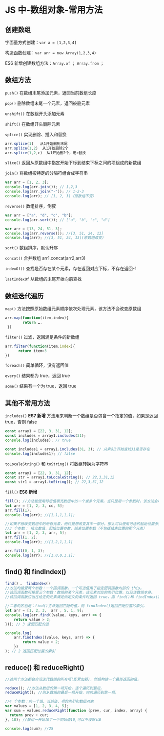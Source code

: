 # JS 中-数组对象-常用方法

## 创建数组

字面量方式创建：`var a = [1,2,3,4]`

构造函数创建：`var arr = new Array(1,2,3,4)`

ES6 新增创建数组方法：`Array.of` ； `Array.from` ；

## 数组方法

`push()` 在数组末尾添加元素，返回当前数组长度

`pop()` 删除数组末尾一个元素，返回被删元素

`unshift()` 在数组开头添加元素

`shift()` 在数组开头删除元素

`splice()` 实现删除、插入和替换

```js
arr.splice(1)   从1开始删到末尾
arr.splice(1,2)  从1开始删除2个
arr.splice(1,2,c)  从1开始删2个，用c替换
```

`slice()` 返回从原数组中指定开始下标到结束下标之间的项组成的新数组

`join()` 将数组按特定的分隔符组合成字符串

```js
var arr = [1, 2, 3];
console.log(arr.join()); // 1,2,3
console.log(arr.join("-")); // 1-2-3
console.log(arr); // [1, 2, 3]（原数组不变）
```

`reverse()` 数组排序，倒叙

```js
var arr = ["a", "d", "c", "b"];
console.log(arr.sort()); // ["a", "b", "c", "d"]

var arr = [13, 24, 51, 3];
console.log(arr.reverse()); //[3, 51, 24, 13]
console.log(arr); //[3, 51, 24, 13](原数组改变)
```

`sort()` 数组排序，默认升序

`concat()` 合并数组 arr1.concat(arr2,arr3)

`indexOf()` 查找是否存在某个元素，存在返回对应下标，不存在返回-1

`lastIndexOf` 从数组的末尾开始向前查找

## 数组迭代遍历

`map()` 方法按照原始数组元素顺序依次处理元素，该方法不会改变原数组

```js
arr.map(function(item,index){
        return ….
 })
```

`filter()` 过滤，返回满足条件的新数组

```js
arr.filter(function(item.index){
      return item>3
})
```

`foreach()` 简单循环，没有返回值

`every()` 结果都为 true，返回 true

`some()` 结果有一个为 true，返回 true

## 其他不常用方法

`includes()` **ES7 新增** 方法用来判断一个数组是否包含一个指定的值，如果是返回 true，否则 false

```js
const array1 = [22, 3, 31, 12];
const includes = array1.includes(31);
console.log(includes); // true

const includes1 = array1.includes(31, 3); // 从索引3开始查找31是否存在
console.log(includes1); // false
```

`toLocaleString()` 和 `toString()` 将数组转换为字符串

```js
const array1 = [22, 3, 31, 12];
const str = array1.toLocaleString(); // 22,3,31,12
const str1 = array1.toString(); // 22,3,31,12
```

`fill()` **ES6 新增**

```js
fill(); //方法能使用特定值填充数组中的一个或多个元素。当只是用一个参数时，该方法会用该参数的值填充整个数组。
let arr = [1, 2, 3, cc, 5];
arr.fill(1);
console.log(arr); //[1,1,1,1,1];

//如果不想改变数组中的所有元素，而只是想改变其中一部分，那么可以使用可选的起始位置参数与结束位置参数（不包括结束位置的那个元素）
//3 个参数： 填充数值，起始位置参数，结束位置参数（不包括结束位置的那个元素）
let arr = [1, 2, 3, arr, 5];
arr.fill(1, 2);
console.log(arr); //[1,2,1,1,1]

arr.fill(0, 1, 3);
console.log(arr); //[1,0,0,1,1];
```

## find() 和 findIndex()

```js
find() 、 findIndex()
//方法均接受两个参数：一个回调函数，一个可选值用于指定回调函数内部的 this。
//该回调函数可接受三个参数：数组的某个元素，该元素对应的索引位置，以及该数组本身。
//该回调函数应当在给定的元素满足你定义的条件时返回 true，而 find()和 findIndex()方法均会在回调函数第一次返回 true 时停止查找。

//二者的区别是：find()方法返回匹配的值，而 findIndex()返回匹配位置的索引。
let arr = [1, 2, 3,  arr , 5, 1, 9];
console.log(arr.find((value, keys, arr) => {
    return value > 2;
})); // 3 返回匹配的值

console.log(
    arr.findIndex((value, keys, arr) => {
        return value > 2;
    })
); // 2 返回匹配位置的索引
```

## reduce() 和 reduceRight()

```js
//这两个方法都会实现迭代数组的所有项(即累加器)，然后构建一个最终返回的值。

reduce(); //方法从数组的第一项开始，逐个遍历到最后。
reduceRight(); //则从数组的最后一项开始，向前遍历到第一项。

//4 个参数：前一个值、当前值、项的索引和数组对象
var values = [1, 2, 3, 4, 5];
var sum = values.reduceRight(function (prev, cur, index, array) {
  return prev + cur;
}, 10); //数组一开始加了一个初始值10,可以不设默认0

console.log(sum); //25
```
